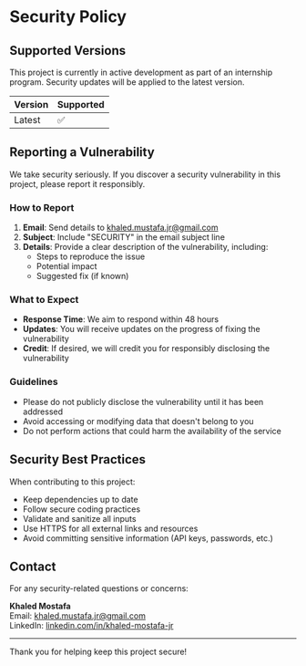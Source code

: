 # Security Policy

## Supported Versions

This project is currently in active development as part of an internship program. Security updates will be applied to the latest version.

| Version | Supported          |
| ------- | ------------------ |
| Latest  | :white_check_mark: |

## Reporting a Vulnerability

We take security seriously. If you discover a security vulnerability in this project, please report it responsibly.

### How to Report

1. **Email**: Send details to [khaled.mustafa.jr@gmail.com](mailto:khaled.mustafa.jr@gmail.com)
2. **Subject**: Include "SECURITY" in the email subject line
3. **Details**: Provide a clear description of the vulnerability, including:
   - Steps to reproduce the issue
   - Potential impact
   - Suggested fix (if known)

### What to Expect

- **Response Time**: We aim to respond within 48 hours
- **Updates**: You will receive updates on the progress of fixing the vulnerability
- **Credit**: If desired, we will credit you for responsibly disclosing the vulnerability

### Guidelines

- Please do not publicly disclose the vulnerability until it has been addressed
- Avoid accessing or modifying data that doesn't belong to you
- Do not perform actions that could harm the availability of the service

## Security Best Practices

When contributing to this project:

- Keep dependencies up to date
- Follow secure coding practices
- Validate and sanitize all inputs
- Use HTTPS for all external links and resources
- Avoid committing sensitive information (API keys, passwords, etc.)

## Contact

For any security-related questions or concerns:

**Khaled Mostafa**  
Email: [khaled.mustafa.jr@gmail.com](mailto:khaled.mustafa.jr@gmail.com)  
LinkedIn: [linkedin.com/in/khaled-mostafa-jr](https://www.linkedin.com/in/khaled-mostafa-jr)

---

Thank you for helping keep this project secure!